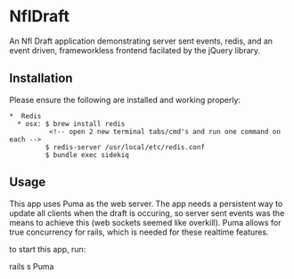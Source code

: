 # NflDraft

An Nfl Draft application demonstrating server sent events, redis, and an event driven, frameworkless frontend facilated by the jQuery library.

## Installation

Please ensure the following are installed and working properly:

    *  Redis
      * osx: $ brew install redis
              <!-- open 2 new terminal tabs/cmd's and run one command on each -->
             $ redis-server /usr/local/etc/redis.conf
             $ bundle exec sidekiq


## Usage

This app uses Puma as the web server. The app needs a persistent way to update all clients when the draft is occuring, so server sent events was the means to achieve this (web sockets seemed like overkill). Puma allows for true concurrency for rails, which is needed for these realtime features.

to start this app, run:

rails s Puma



